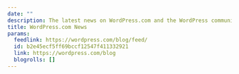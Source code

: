 ```yaml
---
date: ""
description: The latest news on WordPress.com and the WordPress community.
title: WordPress.com News
params:
  feedlink: https://wordpress.com/blog/feed/
  id: b2e45ecf5ff69bccf12547f411332921
  link: https://wordpress.com/blog
  blogrolls: []
---
```


